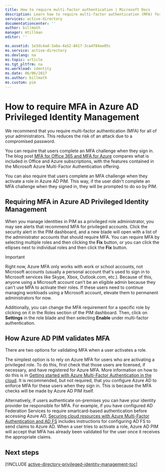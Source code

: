 ```yaml
---
title: How to require multi-factor authentication | Microsoft Docs
description: Learn how to require multi-factor authentication (MFA) for privileged identities with the Azure Active Directory Privileged Identity Management extension.
services: active-directory
documentationcenter: ''
author: billmath
manager: mtillman
editor: ''

ms.assetid: 1e3dc4ad-3a6a-4a52-8417-3ca4f84ae05c
ms.service: active-directory
ms.devlang: na
ms.topic: article
ms.tgt_pltfrm: na
ms.workload: identity
ms.date: 06/06/2017
ms.author: billmath
ms.custom: pim
---
```

# How to require MFA in Azure AD Privileged Identity Management
We recommend that you require multi-factor authentication (MFA) for all of your administrators. This reduces the risk of an attack due to a compromised password.

You can require that users complete an MFA challenge when they sign in. The blog post [MFA for Office 365 and MFA for Azure](https://blogs.technet.microsoft.com/ad/2014/02/11/mfa-for-office-365-and-mfa-for-azure/) compares what is included in Office and Azure subscriptions, with the features contained in the Microsoft Azure Multi-Factor Authentication offering.

You can also require that users complete an MFA challenge when they activate a role in Azure AD PIM. This way, if the user didn't complete an MFA challenge when they signed in, they will be prompted to do so by PIM.

## Requiring MFA in Azure AD Privileged Identity Management
When you manage identities in PIM as a privileged role administrator, you may see alerts that recommend MFA for privileged accounts. Click the security alert in the PIM dashboard, and a new blade will open with a list of the administrator accounts that should require MFA.  You can require MFA by selecting multiple roles and then clicking the **Fix** button, or you can click the ellipses next to individual roles and then click the **Fix** button.

> [!IMPORTANT]
> Right now, Azure MFA only works with work or school accounts, not Microsoft accounts (usually a personal account that's used to sign in to Microsoft services like Skype, Xbox, Outlook.com, etc.). Because of this, anyone using a Microsoft account can't be an eligible admin because they can't use MFA to activate their roles. If these users need to continue managing workloads using a Microsoft account, elevate them to permanent administrators for now.
> 
> 

Additionally, you can change the MFA requirement for a specific role by clicking on it in the Roles section of the PIM dashboard. Then, click on **Settings** in the role blade and then selecting **Enable** under multi-factor authentication.

## How Azure AD PIM validates MFA
There are two options for validating MFA when a user activates a role.

The simplest option is to rely on Azure MFA for users who are activating a privileged role. To do this, first check that those users are licensed, if necessary, and have registered for Azure MFA. More information on how to do this is in [Getting started with Azure Multi-Factor Authentication in the cloud](authentication/howto-mfa-getstarted.md). It is recommended, but not required, that you configure Azure AD to enforce MFA for these users when they sign in. This is because the MFA checks will be made by Azure AD PIM itself.

Alternatively, if users authenticate on-premises you can have your identity provider be responsible for MFA. For example, if you have configured AD Federation Services to require smartcard-based authentication before accessing Azure AD, [Securing cloud resources with Azure Multi-Factor Authentication and AD FS](authentication/howto-mfa-adfs.md) includes instructions for configuring AD FS to send claims to Azure AD. When a user tries to activate a role, Azure AD PIM will accept that MFA has already been validated for the user once it receives the appropriate claims.

<!--Every topic should have next steps and links to the next logical set of content to keep the customer engaged-->
## Next steps
[!INCLUDE [active-directory-privileged-identity-management-toc](../../includes/active-directory-privileged-identity-management-toc.md)]

